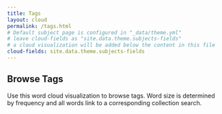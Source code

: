 ```yaml
---
title: Tags
layout: cloud
permalink: /tags.html
# Default subject page is configured in "_data/theme.yml"
# leave cloud-fields as "site.data.theme.subjects-fields"
# a cloud visualization will be added below the content in this file
cloud-fields: site.data.theme.subjects-fields
---
```


## Browse Tags

Use this word cloud visualization to browse tags.
Word size is determined by frequency and all words link to a corresponding collection search.
